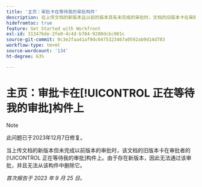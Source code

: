 ```yaml
---
title: '主页：审批卡在等待我的审批构件'
description: 在上传文档的新版本且以前的版本具有未完成的审批时，文档的旧版本卡在审批者的等待我的审批构件上。 由于存在新版本，因此无法通过该审批，并且无法从该构件中删除它。
hidefromtoc: true
feature: Get Started with Workfront
exl-id: 313476de-2fe0-4c4d-b704-9280dcbc901c
source-git-commit: 9c3e2faa41af9dc6475323467a0592ab9d14d783
workflow-type: tm+mt
source-wordcount: '134'
ht-degree: 63%

---
```


# 主页：审批卡在[!UICONTROL 正在等待我的审批]构件上

<!--on WF and WFP TOCs-->

>[!NOTE]
>
>此问题已于2023年12月7日修复。

当上传文档的新版本但未完成以前版本的审批时，该文档的旧版本卡在审批者的[!UICONTROL 正在等待我的审批]构件上。由于存在新版本，因此无法通过该审批，并且无法从该构件中删除它。

_首次报告于 2023 年 9 月 25 日。_
